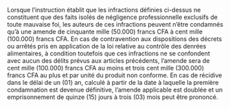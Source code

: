 Lorsque l’instruction établit que les infractions définies ci-dessus ne constituent que des faits isolés de négligence professionnelle exclusifs de toute mauvaise foi, les auteurs de ces infractions peuvent n’être condamnés qu’à une amende de cinquante mille (50.000) francs CFA à cent mille (100.000) francs CFA.
En cas de contravention aux dispositions des décrets ou arrêtés pris en application de la loi relative au contrôle des denrées alimentaires, à condition toutefois que ces infractions ne se confondent avec aucun des délits prévus aux articles précédents, l’amende sera de cent mille (100.000) francs CFA au moins et trois cent mille (300.000) francs CFA au plus et par unité du produit non conforme.
En cas de récidive dans le délai de un (01) an, calculé à partir de la date à laquelle la première condamnation est devenue définitive, l’amende applicable est doublée et un emprisonnement de quinze (15) jours à trois (03) mois peut être prononcé.